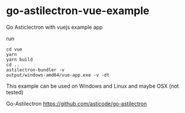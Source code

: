 # go-astilectron-vue-example
Go Asticlectron with vuejs example app

run
```
cd vue
yarn
yarn build
cd ..
astilectron-bundler -v
output/windows-amd64/vue-app.exe -v -dt
```

This example can be used on Windows and Linux and maybe OSX (not tested)


Go-Astilectron https://github.com/asticode/go-astilectron
